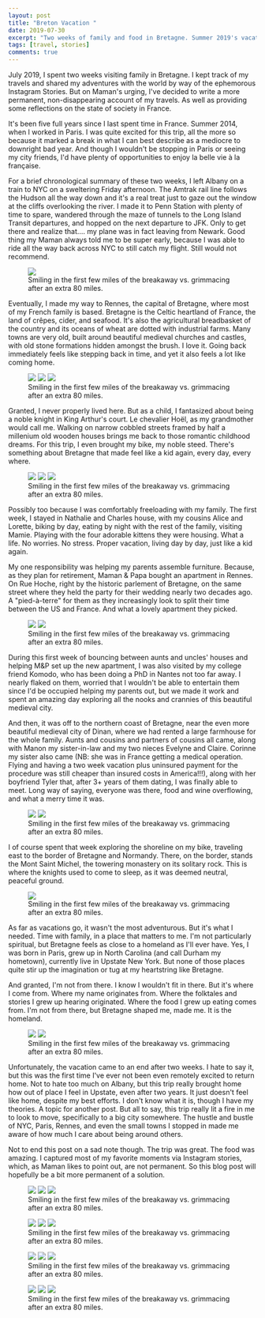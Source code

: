 ```yaml
---
layout: post
title: "Breton Vacation "
date: 2019-07-30
excerpt: "Two weeks of family and food in Bretagne. Summer 2019's vacation diary."
tags: [travel, stories]
comments: true
---
```


July 2019, I spent two weeks visiting family in Bretagne. I kept track of my travels and shared my adventures with the world by way of the ephemorous Instagram Stories. But on Maman's urging, I've decided to write a more permanent, non-disappearing account of my travels. As well as providing some reflections on the state of society in France.

It's been five full years since I last spent time in France. Summer 2014, when I worked in Paris. I was quite excited for this trip, all the more so because it marked a break in what I can best describe as a mediocre to downright bad year. And though I wouldn't be stopping in Paris or seeing my city friends, I'd have plenty of opportunities to enjoy la belle vie à la française. 

For a brief chronological summary of these two weeks, I left Albany on a train to NYC on a sweltering Friday afternoon. The Amtrak rail line follows the Hudson all the way down and it's a real treat just to gaze out the window at the cliffs overlooking the river. I made it to Penn Station with plenty of time to spare, wandered through the maze of tunnels to the Long Island Transit departures, and hopped on the next departure to JFK. Only to get there and realize that.... my plane was in fact leaving from Newark. Good thing my Maman always told me to be super early, because I was able to ride all the way back across NYC to still catch my flight. Still would not recommend.

<figure>
	<a href="https://raw.githubusercontent.com/hoelwiesner/hoelwiesner.github.io/master/assets/img/Bretagne%202019/amtrak.jpg"><img src="https://raw.githubusercontent.com/hoelwiesner/hoelwiesner.github.io/master/assets/img/Bretagne%202019/amtrak.jpg"></a>
	<figcaption>Smiling in the first few miles of the breakaway vs. grimmacing after an extra 80 miles.</figcaption>
</figure>

Eventually, I made my way to Rennes, the capital of Bretagne, where most of my French family is based. Bretagne is the Celtic heartland of France, the land of crêpes, cider, and seafood. It's also the agricultural breadbasket of the country and its oceans of wheat are dotted with industrial farms. Many towns are very old, built around beautiful medieval churches and castles, with old stone formations hidden amongst the brush. I love it. Going back immediately feels like stepping back in time, and yet it also feels a lot like coming home.

<figure class="third">
	<a href="https://raw.githubusercontent.com/hoelwiesner/hoelwiesner.github.io/master/assets/img/Bretagne%202019/castle.jpg"><img src="https://raw.githubusercontent.com/hoelwiesner/hoelwiesner.github.io/master/assets/img/Bretagne%202019/castle.jpg"></a>
    <a href="https://raw.githubusercontent.com/hoelwiesner/hoelwiesner.github.io/master/assets/img/Bretagne%202019/moulin.jpg"><img src="https://raw.githubusercontent.com/hoelwiesner/hoelwiesner.github.io/master/assets/img/Bretagne%202019/moulin.jpg"></a>
    <a href="https://raw.githubusercontent.com/hoelwiesner/hoelwiesner.github.io/master/assets/img/Bretagne%202019/menhir.jpg"><img src="https://raw.githubusercontent.com/hoelwiesner/hoelwiesner.github.io/master/assets/img/Bretagne%202019/menhir.jpg"></a>
	<figcaption>Smiling in the first few miles of the breakaway vs. grimmacing after an extra 80 miles.</figcaption>
</figure>

Granted, I never properly lived here. But as a child, I fantasized about being a noble knight in King Arthur's court. Le chevalier Hoël, as my grandmother would call me. Walking on narrow cobbled streets framed by half a millenium old wooden houses brings me back to those romantic childhood dreams. For this trip, I even brought my bike, my noble steed. There's something about Bretagne that made feel like a kid again, every day, every where.

<figure class="third">
    <a href="https://raw.githubusercontent.com/hoelwiesner/hoelwiesner.github.io/master/assets/img/Bretagne%202019/grain.jpg"><img src="https://raw.githubusercontent.com/hoelwiesner/hoelwiesner.github.io/master/assets/img/Bretagne%202019/grain.jpg"></a>
<a href="https://raw.githubusercontent.com/hoelwiesner/hoelwiesner.github.io/master/assets/img/Bretagne%202019/cape.jpg"><img src="https://raw.githubusercontent.com/hoelwiesner/hoelwiesner.github.io/master/assets/img/Bretagne%202019/cape.jpg"></a>
    <a href="https://raw.githubusercontent.com/hoelwiesner/hoelwiesner.github.io/master/assets/img/Bretagne%202019/ocean.jpg"><img src="https://raw.githubusercontent.com/hoelwiesner/hoelwiesner.github.io/master/assets/img/Bretagne%202019/ocean.jpg"></a>
	<figcaption>Smiling in the first few miles of the breakaway vs. grimmacing after an extra 80 miles.</figcaption>
</figure>

Possibly too because I was comfortably freeloading with my family. The first week, I stayed in Nathalie and Charles house, with my cousins Alice and Lorette, biking by day, eating by night with the rest of the family, visiting Mamie. Playing with the four adorable kittens they were housing. What a life. No worries. No stress. Proper vacation, living day by day, just like a kid again.

My one responsibility was helping my parents assemble furniture. Because, as they plan for retirement, Maman & Papa bought an apartment in Rennes. On Rue Hoche, right by the historic parlement of Bretagne, on the same street where they held the party for their wedding nearly two decades ago. A "pied-à-terre" for them as they increasingly look to split their time between the US and France. And what a lovely apartment they picked. 

<figure class="half">
    <a href="https://raw.githubusercontent.com/hoelwiesner/hoelwiesner.github.io/master/assets/img/Bretagne%202019/mamie.jpg"><img src="https://raw.githubusercontent.com/hoelwiesner/hoelwiesner.github.io/master/assets/img/Bretagne%202019/mamie.jpg"></a>
<a href="https://raw.githubusercontent.com/hoelwiesner/hoelwiesner.github.io/master/assets/img/Bretagne%202019/brocante.jpg"><img src="https://raw.githubusercontent.com/hoelwiesner/hoelwiesner.github.io/master/assets/img/Bretagne%202019/brocante.jpg"></a>
	<figcaption>Smiling in the first few miles of the breakaway vs. grimmacing after an extra 80 miles.</figcaption>
</figure>

During this first week of bouncing between aunts and uncles' houses and helping M&P set up the new apartment, I was also visited by my college friend Komodo, who has been doing a PhD in Nantes not too far away. I nearly flaked on them, worried that I wouldn't be able to entertain them since I'd be occupied helping my parents out, but we made it work and spent an amazing day exploring all the nooks and crannies of this beautiful medieval city.

And then, it was off to the northern coast of Bretagne, near the even more beautiful medieval city of Dinan, where we had rented a large farmhouse for the whole family. Aunts and cousins and partners of cousins all came, along with Manon my sister-in-law and my two nieces Evelyne and Claire. Corinne my sister also came (NB: she was in France getting a medical operation. Flying and having a two week vacation plus uninsured payment for the procedure was still cheaper than insured costs in America!!!), along with her boyfriend Tyler that, after 3+ years of them dating, I was finally able to meet. Long way of saying, everyone was there, food and wine overflowing, and what a merry time it was.

<figure class="half">
    <a href="https://raw.githubusercontent.com/hoelwiesner/hoelwiesner.github.io/master/assets/img/Bretagne%202019/apero.jpg"><img src="https://raw.githubusercontent.com/hoelwiesner/hoelwiesner.github.io/master/assets/img/Bretagne%202019/apero.jpg"></a>
<a href="https://raw.githubusercontent.com/hoelwiesner/hoelwiesner.github.io/master/assets/img/Bretagne%202019/poulain.jpg"><img src="https://raw.githubusercontent.com/hoelwiesner/hoelwiesner.github.io/master/assets/img/Bretagne%202019/poulain.jpg"></a>
	<figcaption>Smiling in the first few miles of the breakaway vs. grimmacing after an extra 80 miles.</figcaption>
</figure>

I of course spent that week exploring the shoreline on my bike, traveling east to the border of Bretagne and Normandy. There, on the border, stands the Mont Saint Michel, the towering monastery on its solitary rock. This is where the knights used to come to sleep, as it was deemed neutral, peaceful ground. 

<figure>
    <a href="https://raw.githubusercontent.com/hoelwiesner/hoelwiesner.github.io/master/assets/img/Bretagne%202019/stmichel.jpg"><img src="https://raw.githubusercontent.com/hoelwiesner/hoelwiesner.github.io/master/assets/img/Bretagne%202019/stmichel.jpg"></a>
	<figcaption>Smiling in the first few miles of the breakaway vs. grimmacing after an extra 80 miles.</figcaption>
</figure>

As far as vacations go, it wasn't the most adventurous. But it's what I needed. Time with family, in a place that matters to me. I'm not particularly spiritual, but Bretagne feels as close to a homeland as I'll ever have. Yes, I was born in Paris, grew up in North Carolina (and call Durham my hometown), currently live in Upstate New York. But none of those places quite stir up the imagination or tug at my heartstring like Bretagne. 

And granted, I'm not from there. I know I wouldn't fit in there. But it's where I come from. Where my name originates from. Where the folktales and stories I grew up hearing originated. Where the food I grew up eating comes from. I'm not from there, but Bretagne shaped me, made me. It is the homeland. 

<figure class="half">
    <a href="https://raw.githubusercontent.com/hoelwiesner/hoelwiesner.github.io/master/assets/img/Bretagne%202019/cornemuse.jpg"><img src="https://raw.githubusercontent.com/hoelwiesner/hoelwiesner.github.io/master/assets/img/Bretagne%202019/cornemuse.jpg"></a>
<a href="https://raw.githubusercontent.com/hoelwiesner/hoelwiesner.github.io/master/assets/img/Bretagne%202019/dinan.jpg"><img src="https://raw.githubusercontent.com/hoelwiesner/hoelwiesner.github.io/master/assets/img/Bretagne%202019/dinan.jpg"></a>
	<figcaption>Smiling in the first few miles of the breakaway vs. grimmacing after an extra 80 miles.</figcaption>
</figure>

Unfortunately, the vacation came to an end after two weeks. I hate to say it, but this was the first time I've ever not been even remotely excited to return home. Not to hate too much on Albany, but this trip really brought home how out of place I feel in Upstate, even after two years. It just doesn't feel like home, despite my best efforts. I don't know what it is, though I have my theories. A topic for another post. But all to say, this trip really lit a fire in me to look to move, specifically to a big city somewhere. The hustle and bustle of NYC, Paris, Rennes, and even the small towns I stopped in made me aware of how much  I care about being around others. 

Not to end this post on a sad note though. The trip was great. The food was amazing. I captured most of my favorite moments via Instagram stories, which, as Maman likes to point out, are not permanent. So this blog post will hopefully be a bit more permanent of a solution. 


<figure class="third">
    <a href="https://raw.githubusercontent.com/hoelwiesner/hoelwiesner.github.io/master/assets/img/Bretagne%202019/maman.jpg"><img src="https://raw.githubusercontent.com/hoelwiesner/hoelwiesner.github.io/master/assets/img/Bretagne%202019/maman.jpg"></a>
<a href="https://raw.githubusercontent.com/hoelwiesner/hoelwiesner.github.io/master/assets/img/Bretagne%202019/dinanfamille.jpg"><img src="https://raw.githubusercontent.com/hoelwiesner/hoelwiesner.github.io/master/assets/img/Bretagne%202019/dinanfamille.jpg"></a>
    <a href="https://raw.githubusercontent.com/hoelwiesner/hoelwiesner.github.io/master/assets/img/Bretagne%202019/charles.jpg"><img src="https://raw.githubusercontent.com/hoelwiesner/hoelwiesner.github.io/master/assets/img/Bretagne%202019/charles.jpg"></a>
	<figcaption>Smiling in the first few miles of the breakaway vs. grimmacing after an extra 80 miles.</figcaption>
</figure>


<figure class="third">
    <a href="https://raw.githubusercontent.com/hoelwiesner/hoelwiesner.github.io/master/assets/img/Bretagne%202019/camera.jpg"><img src="https://raw.githubusercontent.com/hoelwiesner/hoelwiesner.github.io/master/assets/img/Bretagne%202019/camera.jpg"></a>
<a href="https://raw.githubusercontent.com/hoelwiesner/hoelwiesner.github.io/master/assets/img/Bretagne%202019/claire.jpg"><img src="https://raw.githubusercontent.com/hoelwiesner/hoelwiesner.github.io/master/assets/img/Bretagne%202019/claire.jpg"></a>
    <a href="https://raw.githubusercontent.com/hoelwiesner/hoelwiesner.github.io/master/assets/img/Bretagne%202019/evelyne.jpg"><img src="https://raw.githubusercontent.com/hoelwiesner/hoelwiesner.github.io/master/assets/img/Bretagne%202019/evelyne.jpg"></a>
	<figcaption>Smiling in the first few miles of the breakaway vs. grimmacing after an extra 80 miles.</figcaption>
</figure>

<figure class="third">
    <a href="https://raw.githubusercontent.com/hoelwiesner/hoelwiesner.github.io/master/assets/img/Bretagne%202019/cat.jpg"><img src="https://raw.githubusercontent.com/hoelwiesner/hoelwiesner.github.io/master/assets/img/Bretagne%202019/cat.jpg"></a>
<a href="https://raw.githubusercontent.com/hoelwiesner/hoelwiesner.github.io/master/assets/img/Bretagne%202019/cheese.jpg"><img src="https://raw.githubusercontent.com/hoelwiesner/hoelwiesner.github.io/master/assets/img/Bretagne%202019/cheese.jpg"></a>
    <a href="https://raw.githubusercontent.com/hoelwiesner/hoelwiesner.github.io/master/assets/img/Bretagne%202019/atm.jpg"><img src="https://raw.githubusercontent.com/hoelwiesner/hoelwiesner.github.io/master/assets/img/Bretagne%202019/atm.jpg"></a>
	<figcaption>Smiling in the first few miles of the breakaway vs. grimmacing after an extra 80 miles.</figcaption>
</figure>

<figure class="third">
    <a href="https://raw.githubusercontent.com/hoelwiesner/hoelwiesner.github.io/master/assets/img/Bretagne%202019/plage.jpg"><img src="https://raw.githubusercontent.com/hoelwiesner/hoelwiesner.github.io/master/assets/img/Bretagne%202019/plage.jpg"></a>
<a href="https://raw.githubusercontent.com/hoelwiesner/hoelwiesner.github.io/master/assets/img/Bretagne%202019/claire.jpg"><img src="https://raw.githubusercontent.com/hoelwiesner/hoelwiesner.github.io/master/assets/img/Bretagne%202019/claire.jpg"></a>
    <a href="https://raw.githubusercontent.com/hoelwiesner/hoelwiesner.github.io/master/assets/img/Bretagne%202019/stmalo.jpg"><img src="https://raw.githubusercontent.com/hoelwiesner/hoelwiesner.github.io/master/assets/img/Bretagne%202019/stmalo.jpg"></a>
	<figcaption>Smiling in the first few miles of the breakaway vs. grimmacing after an extra 80 miles.</figcaption>
</figure>


